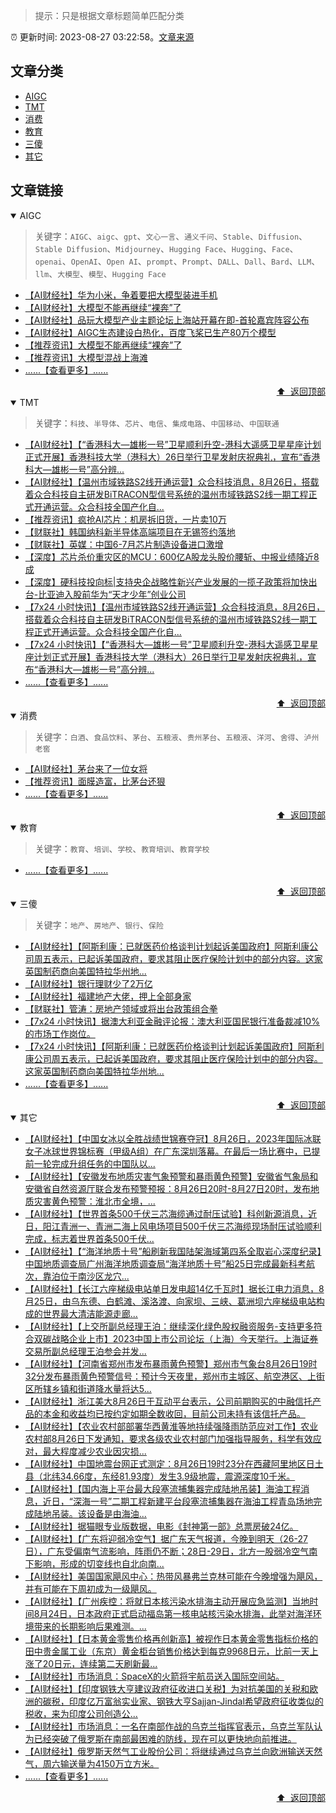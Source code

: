 > 提示：只是根据文章标题简单匹配分类

:alarm_clock: 更新时间: 2023-08-27 03:22:58。[文章来源](/README.md)

## 文章分类

- [AIGC](#aigc) 
- [TMT](#tmt) 
- [消费](#消费) 
- [教育](#教育) 
- [三傻](#三傻) 
- [其它](#其它) 

## 文章链接

<details open>
<summary id="aigc">
 AIGC
</summary>
<p></p>


> 关键字：`AIGC`、`aigc`、`gpt`、`文心一言`、`通义千问`、`Stable`、`Diffusion`、`Stable Diffusion`、`Midjourney`、`Hugging Face`、`Hugging`、`Face`、`openai`、`OpenAI`、`Open AI`、`prompt`、`Prompt`、`DALL`、`Dall`、`Bard`、`LLM`、`llm`、`大模型`、`模型`、`Hugging Face`



- [【AI财经社】华为小米，争着要把大模型装进手机](https://www.aicaijing.com.cn/article/18594)
- [【AI财经社】大模型不能再继续“裸奔”了](https://www.aicaijing.com.cn/article/18574)
- [【AI财经社】品玩大模型产业主题论坛上海站开幕在即-首轮嘉宾阵容公布](https://www.aicaijing.com.cn/article/18569)
- [【AI财经社】AIGC生态建设白热化，百度飞桨已生产80万个模型](https://www.aicaijing.com.cn/article/18570)
- [【推荐资讯】大模型不能再继续“裸奔”了](https://www.aicaijing.com.cn/article/18574)
- [【推荐资讯】大模型混战上海滩](https://www.aicaijing.com.cn/article/18440)
- [......【查看更多】......](/details/tags/aigc.md)

<div align="right"><a href="#文章分类">⬆ &nbsp;返回顶部</a></div>
</details>

<details open>
<summary id="tmt">
 TMT
</summary>
<p></p>


> 关键字：`科技`、`半导体`、`芯片`、`电信`、`集成电路`、`中国移动`、`中国联通`



- [【AI财经社】【“香港科大—雄彬一号”卫星顺利升空-港科大遥感卫星星座计划正式开展】香港科技大学（港科大）26日举行卫星发射庆祝典礼，宣布“香港科大—雄彬一号”高分辨...](https://www.fx678.com/C/20230826/202308262153461126.html)
- [【AI财经社】【温州市域铁路S2线开通运营】众合科技消息，8月26日，搭载着众合科技自主研发BiTRACON型信号系统的温州市域铁路S2线一期工程正式开通运营。众合科技全国产化自...](https://www.fx678.com/C/20230826/202308261844141122.html)
- [【推荐资讯】疯抢AI芯片：机房拆旧货，一片卖10万](https://www.aicaijing.com.cn/article/18393)
- [【财联社】韩国纳科新半导体高端项目在无锡签约落地](https://api3.cls.cn/share/article/1445165?os=web&sv=7.7.5&app=CailianpressWeb)
- [【财联社】英媒：中国6-7月芯片制造设备进口激增](https://api3.cls.cn/share/article/1445170?os=web&sv=7.7.5&app=CailianpressWeb)
- [【深度】芯片杀价重灾区的MCU：600亿A股龙头股价腰斩、中报业绩降近8成](https://www.cls.cn/detail/1437890)
- [【深度】硬科技投向标|支持央企战略性新兴产业发展的一揽子政策将加快出台-比亚迪入股前华为“天才少年”创业公司](https://www.cls.cn/detail/1443953)
- [【7x24 小时快讯】【温州市域铁路S2线开通运营】众合科技消息，8月26日，搭载着众合科技自主研发BiTRACON型信号系统的温州市域铁路S2线一期工程正式开通运营。众合科技全国产化自...](https://www.fx678.com/C/20230826/202308261844141122.html)
- [【7x24 小时快讯】【“香港科大—雄彬一号”卫星顺利升空-港科大遥感卫星星座计划正式开展】香港科技大学（港科大）26日举行卫星发射庆祝典礼，宣布“香港科大—雄彬一号”高分辨...](https://www.fx678.com/C/20230826/202308262153461126.html)
- [......【查看更多】......](/details/tags/tech.md)

<div align="right"><a href="#文章分类">⬆ &nbsp;返回顶部</a></div>
</details>

<details open>
<summary id="消费">
 消费
</summary>
<p></p>


> 关键字：`白酒`、`食品饮料`、`茅台`、`五粮液`、`贵州茅台`、`五粮液`、`洋河`、`舍得`、`泸州老窖`



- [【AI财经社】茅台来了一位女将](https://www.aicaijing.com.cn/article/18587)
- [【推荐资讯】面膜造富，比茅台还狠](https://www.aicaijing.com.cn/article/18399)
- [......【查看更多】......](/details/tags/xiaofei.md)

<div align="right"><a href="#文章分类">⬆ &nbsp;返回顶部</a></div>
</details>

<details open>
<summary id="教育">
 教育
</summary>
<p></p>


> 关键字：`教育`、`培训`、`学校`、`教育培训`、`教育学校`



- [......【查看更多】......](/details/tags/teach.md)

<div align="right"><a href="#文章分类">⬆ &nbsp;返回顶部</a></div>
</details>

<details open>
<summary id="三傻">
 三傻
</summary>
<p></p>


> 关键字：`地产`、`房地产`、`银行`、`保险`



- [【AI财经社】【阿斯利康：已就医药价格谈判计划起诉美国政府】阿斯利康公司周五表示，已起诉美国政府，要求其阻止医疗保险计划中的部分内容。这家英国制药商向美国特拉华州地...](https://www.fx678.com/C/20230826/202308261844041123.html)
- [【AI财经社】银行理财少了2万亿](https://www.aicaijing.com.cn/article/18565)
- [【AI财经社】福建地产大佬，押上全部身家](https://www.aicaijing.com.cn/article/18567)
- [【财联社】管涛：房地产领域或将出台政策组合拳](https://api3.cls.cn/share/article/1445221?os=web&sv=7.7.5&app=CailianpressWeb)
- [【7x24 小时快讯】据澳大利亚金融评论报：澳大利亚国民银行准备裁减10%的市场工作岗位。](https://www.fx678.com/C/20230827/202308270951321127.html)
- [【7x24 小时快讯】【阿斯利康：已就医药价格谈判计划起诉美国政府】阿斯利康公司周五表示，已起诉美国政府，要求其阻止医疗保险计划中的部分内容。这家英国制药商向美国特拉华州地...](https://www.fx678.com/C/20230826/202308261844041123.html)
- [......【查看更多】......](/details/tags/house.md)

<div align="right"><a href="#文章分类">⬆ &nbsp;返回顶部</a></div>
</details>

<details open>
<summary id="其它">
 其它
</summary>
<p></p>




- [【AI财经社】【中国女冰以全胜战绩世锦赛夺冠】8月26日，2023年国际冰联女子冰球世界锦标赛（甲级A组）在广东深圳落幕。在最后一场比赛中，已提前一轮完成升组任务的中国队以...](https://www.fx678.com/C/20230826/202308262215081126.html)
- [【AI财经社】【安徽发布地质灾害气象预警和暴雨黄色预警】安徽省气象局和安徽省自然资源厅联合发布预警预报：8月26日20时-8月27日20时，发布地质灾害黄色预警：淮北市全境，...](https://www.fx678.com/C/20230826/202308262152441120.html)
- [【AI财经社】【世界首条500千伏三芯海缆通过耐压试验】科创新源消息，近日，阳江青洲一、青洲二海上风电场项目500千伏三芯海缆现场耐压试验顺利完成，标志着世界首条500千伏...](https://www.fx678.com/C/20230826/202308262149391124.html)
- [【AI财经社】【“海洋地质十号”船刷新我国陆架海域第四系全取岩心深度纪录】中国地质调查局广州海洋地质调查局“海洋地质十号”船25日完成最新科考航次，靠泊位于南沙区龙穴...](https://www.fx678.com/C/20230826/202308262130191125.html)
- [【AI财经社】【长江六座梯级电站单日发电超14亿千瓦时】据长江电力消息，8月25日，由乌东德、白鹤滩、溪洛渡、向家坝、三峡、葛洲坝六座梯级电站构成的世界最大清洁能源走廊...](https://www.fx678.com/C/20230826/202308262023081125.html)
- [【AI财经社】【上交所副总经理王泊：继续深化绿色股权融资服务-支持更多符合双碳战略企业上市】2023中国上市公司论坛（上海）今天举行。上海证券交易所副总经理王泊参会并发...](https://www.fx678.com/C/20230826/202308262001441123.html)
- [【AI财经社】【河南省郑州市发布暴雨黄色预警】郑州市气象台8月26日19时32分发布暴雨黄色预警信号：预计今天夜里，郑州市主城区、航空港区、上街区所辖乡镇和街道降水量将达5...](https://www.fx678.com/C/20230826/202308261952341125.html)
- [【AI财经社】浙江美大8月26日于互动平台表示，公司前期购买的中融信托产品的本金和收益均已按约定如期全数收回，目前公司未持有该信托产品。](https://www.fx678.com/C/20230826/202308261944251125.html)
- [【AI财经社】【农业农村部部署华西黄淮等地持续强降雨防范应对工作】农业农村部8月26日下发通知，要求各级农业农村部门加强指导服务，科学有效应对，最大程度减少农业因灾损...](https://www.fx678.com/C/20230826/202308261941211128.html)
- [【AI财经社】中国地震台网正式测定：8月26日19时23分在西藏阿里地区日土县（北纬34.66度，东经81.93度）发生3.9级地震，震源深度10千米。](https://www.fx678.com/C/20230826/202308261936141129.html)
- [【AI财经社】【国内海上平台最大段塞流捕集器完成陆地吊装】海油工程消息，近日，“深海一号”二期工程新建平台段塞流捕集器在海油工程青岛场地完成陆地吊装。该设备是由海油...](https://www.fx678.com/C/20230826/202308261910441123.html)
- [【AI财经社】据猫眼专业版数据，电影《封神第一部》总票房破24亿。](https://www.fx678.com/C/20230826/202308261846191123.html)
- [【AI财经社】【广东将迎弱冷空气】据广东天气报道，今晚到明天（26-27日），广东受偏南气流影响，阵雨仍不断；28日-29日，北方一股弱冷空气南下影响，形成的切变线也自北向南...](https://www.fx678.com/C/20230826/202308261846181120.html)
- [【AI财经社】美国国家飓风中心：热带风暴弗兰克林可能在今晚增强为飓风，并有可能在下周初成为一级飓风。](https://www.fx678.com/C/20230826/202308261844131127.html)
- [【AI财经社】【广州疾控：将就日本核污染水排海主动开展应急监测】当地时间8月24日，日本政府正式启动福岛第一核电站核污染水排海，此举对海洋环境带来的长期影响后果难测。...](https://www.fx678.com/C/20230826/202308261844121121.html)
- [【AI财经社】【日本黄金零售价格再创新高】被视作日本黄金零售指标价格的田中贵金属工业（东京）黄金柜台销售价格达到每克9968日元，比前一天上涨了20日元，连续第二天刷新最...](https://www.fx678.com/C/20230826/202308261844111126.html)
- [【AI财经社】市场消息：SpaceX的火箭将宇航员送入国际空间站。](https://www.fx678.com/C/20230826/202308261844031129.html)
- [【AI财经社】【印度钢铁大亨建议政府征收进口关税】为对抗美国的关税和欧洲的碳税，印度亿万富翁实业家、钢铁大亨Sajjan-Jindal希望政府征收类似的税收，来为印度公司创造公...](https://www.fx678.com/C/20230826/202308261844021124.html)
- [【AI财经社】市场消息：一名在南部作战的乌克兰指挥官表示，乌克兰军队认为已经突破了俄罗斯在南部最困难的防线，现在可以更快地向前推进。](https://www.fx678.com/C/20230826/202308261844011129.html)
- [【AI财经社】俄罗斯天然气工业股份公司：将继续通过乌克兰向欧洲输送天然气，周六输送量为4150万立方米。](https://www.fx678.com/C/20230826/202308261843591120.html)
- [......【查看更多】......](/details/tags/other.md)

<div align="right"><a href="#文章分类">⬆ &nbsp;返回顶部</a></div>
</details>


